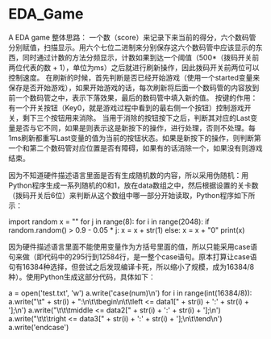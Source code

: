 # EDA_Game
A EDA game
整体思路：
一个数（score）来记录下来当前的得分，六个数码管分别赋值，扫描显示。用六个七位二进制来分别保存这六个数码管中应该显示的东西，同时通过计数的方法分频显示，计数如果到达一个阈值（500*（拨码开关前两位代表的数 + 1），单位为ms）之后就进行刷新操作，因此拨码开关前两位可以控制速度。
在刷新的时候，首先判断是否已经开始游戏（使用一个started变量来保存是否开始游戏），如果开始游戏的话，每次刷新将后面一个数码管的内容放到前一个数码管之中，表示下落效果，最后的数码管中填入新的值。
按键的作用：有一个开关按钮（Key0，就是游戏过程中看到的最右侧一个按钮）控制游戏开关，剩下三个按钮用来消除。
当用于消除的按钮按下之后，判断其对应的Last变量是否与它不同，如果是则表示这是新按下的操作，进行处理，否则不处理。每1ms刷新都重写Last变量的值为当前的按钮状态。如果是新按下的操作，则判断第一个和第二个数码管对应位置是否有障碍，如果有的话消除一个，如果没有则游戏结束。

因为不知道硬件描述语言里面是否有生成随机数的内容，所以采用伪随机：用Python程序生成一系列随机的0和1，放在data数组之中，然后根据设置的关卡数（拨码开关后6位）来判断从这个数组中哪一部分开始读取，Python程序如下所示：

import random
x = ""
for j in range(8):
    for i in range(2048):
        if random.random() > 0.9 - 0.05 * j:
            x = x + str(1)
        else:
            x = x + "0"
print(x)

因为硬件描述语言里面不能使用变量作为方括号里面的值，所以只能采用case语句来做（即代码中的295行到12584行，是一整个case语句。原本打算让case语句有16384种选择，但尝试之后发现编译卡死，所以缩小了规模，成为16384/8种）。使用Python生成这部分代码，具体如下：

a = open('test.txt', 'w')
a.write('case(num)\n')
for i in range(int(16384/8)):
    a.write("\t" + str(i) + ":\n\t\tbegin\n\t\tleft <= data1[" + str(i) + ':' + str(i) + '];\n')
    a.write("\t\t\tmiddle <= data2[" + str(i) + ':' + str(i) + '];\n')
    a.write("\t\t\tright <= data3[" + str(i) + ':' + str(i) + '];\n\t\tend\n')
a.write('endcase')
